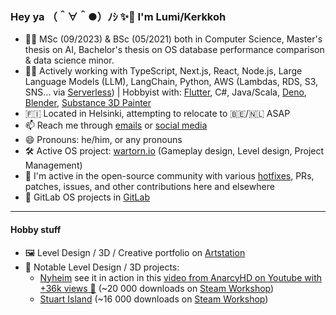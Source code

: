 ### Hey ya （＾∀＾●）ﾉｼ ✨👋 I'm Lumi/Kerkkoh

- 🧑‍🎓 MSc (09/2023) & BSc (05/2021) both in Computer Science, Master's thesis on AI, Bachelor's thesis on OS database performance comparison & data science minor.
- 👩‍💻 Actively working with TypeScript, Next.js, React, Node.js, Large Language Models (LLM), LangChain, Python, AWS (Lambdas, RDS, S3, SNS... via [Serverless](https://www.serverless.com/)) | Hobbyist with: [Flutter](https://flutter.dev/), C#, Java/Scala, [Deno](https://deno.land/), [Blender](https://www.blender.org/), [Substance 3D Painter](https://www.adobe.com/fi/products/substance3d-painter.html)
- 🇫🇮 Located in Helsinki, attempting to relocate to 🇧🇪/🇳🇱 ASAP
- 📫 Reach me through [emails](mailto:superihippo@gmail.com) or [social media](https://twitter.com/iamkerkkoh)
- 😄 Pronouns: he/him, or any pronouns
- 🛠️ Active OS project: [wartorn.io](https://wartorn.io) (Gameplay design, Level design, Project Management)
- 🐙 I'm active in the open-source community with various [hotfixes](https://github.com/vercel-labs/ai/issues/260), PRs, patches, issues, and other contributions here and elsewhere
- 🧪 GitLab OS projects in [GitLab](https://gitlab.com/kerkkoh)

---

#### Hobby stuff
- 🖼️ Level Design / 3D / Creative portfolio on [Artstation](https://www.artstation.com/kerkkoh)
- 🌄 Notable Level Design / 3D projects:
  - [Nyheim](https://www.artstation.com/artwork/B1bnXl) see it in action in this [video from AnarcyHD on Youtube with +36k views 👀](https://www.youtube.com/watch?v=tdS8IJgYcDE) (~20 000 downloads on [Steam Workshop](https://steamcommunity.com/sharedfiles/filedetails/?id=2633522605))
  - [Stuart Island](https://www.artstation.com/artwork/WKG3w3) (~16 000 downloads on [Steam Workshop](https://steamcommunity.com/sharedfiles/filedetails/?id=1936423383))
